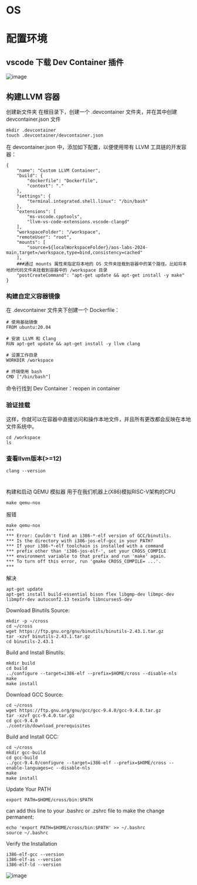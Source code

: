 # OS

# 配置环境
## vscode 下载 Dev Container 插件
![image](https://github.com/user-attachments/assets/2d24b17a-a2f3-4efc-846e-87826ab45e23)

## 构建LLVM 容器
创建新文件夹
在根目录下，创建一个 .devcontainer 文件夹，并在其中创建 devcontainer.json 文件

```
mkdir .devcontainer
touch .devcontainer/devcontainer.json

```
在 devcontainer.json 中，添加如下配置，以便使用带有 LLVM 工具链的开发容器：
```
{
    "name": "Custom LLVM Container",
    "build": {
        "dockerfile": "Dockerfile",
        "context": "."
    },
    "settings": {
        "terminal.integrated.shell.linux": "/bin/bash"
    },
    "extensions": [
        "ms-vscode.cpptools",
        "llvm-vs-code-extensions.vscode-clangd"
    ],
    "workspaceFolder": "/workspace",
    "remoteUser": "root",
    "mounts": [
        "source=${localWorkspaceFolder}/aos-labs-2024-main,target=/workspace,type=bind,consistency=cached"
    ],
    ###通过 mounts 属性来指定将本地的 OS 文件夹挂载到容器中的某个路径。比如将本地的代码文件夹挂载到容器中的 /workspace 目录
    "postCreateCommand": "apt-get update && apt-get install -y make"
}
```

### 构建自定义容器镜像
在 .devcontainer 文件夹下创建一个 Dockerfile：
```
# 使用基础镜像
FROM ubuntu:20.04

# 安装 LLVM 和 Clang
RUN apt-get update && apt-get install -y llvm clang

# 设置工作目录
WORKDIR /workspace

# 终端使用 bash
CMD ["/bin/bash"]
```
命令行找到 Dev Container：reopen in container 

### 验证挂载
这样，你就可以在容器中直接访问和操作本地文件，并且所有更改都会反映在本地文件系统中。
```
cd /workspace
ls
```

### 查看llvm版本(>=12)
```
clang --version
```
# 
构建和启动 QEMU 模拟器 用于在我们机器上(X86)模拟RISC-V架构的CPU
```
make qemu-nox
```
报错
```
make qemu-nox
***
*** Error: Couldn't find an i386-*-elf version of GCC/binutils.
*** Is the directory with i386-jos-elf-gcc in your PATH?
*** If your i386-*-elf toolchain is installed with a command
*** prefix other than 'i386-jos-elf-', set your CROSS_COMPILE
*** environment variable to that prefix and run 'make' again.
*** To turn off this error, run 'gmake CROSS_COMPILE= ...'.
***
```

解决
```
apt-get update
apt-get install build-essential bison flex libgmp-dev libmpc-dev libmpfr-dev autoconf2.13 texinfo libncurses5-dev
```
Download Binutils Source:
```
mkdir -p ~/cross
cd ~/cross
wget https://ftp.gnu.org/gnu/binutils/binutils-2.43.1.tar.gz
tar -xzvf binutils-2.43.1.tar.gz
cd binutils-2.43.1
```
Build and Install Binutils:
```
mkdir build
cd build
../configure --target=i386-elf --prefix=$HOME/cross --disable-nls
make
make install
```

Download GCC Source:
```
cd ~/cross
wget https://ftp.gnu.org/gnu/gcc/gcc-9.4.0/gcc-9.4.0.tar.gz
tar -xzvf gcc-9.4.0.tar.gz
cd gcc-9.4.0
./contrib/download_prerequisites
```
Build and Install GCC:
```
cd ~/cross
mkdir gcc-build
cd gcc-build
../gcc-9.4.0/configure --target=i386-elf --prefix=$HOME/cross --enable-languages=c --disable-nls
make
make install
```
Update Your PATH
```
export PATH=$HOME/cross/bin:$PATH
```
can add this line to your .bashrc or .zshrc file to make the change permanent:

```
echo 'export PATH=$HOME/cross/bin:$PATH' >> ~/.bashrc
source ~/.bashrc
```

Verify the Installation
```
i386-elf-gcc --version
i386-elf-as --version
i386-elf-ld --version
```



![image](https://github.com/user-attachments/assets/074df335-c867-464d-ba88-632facf048cc)


